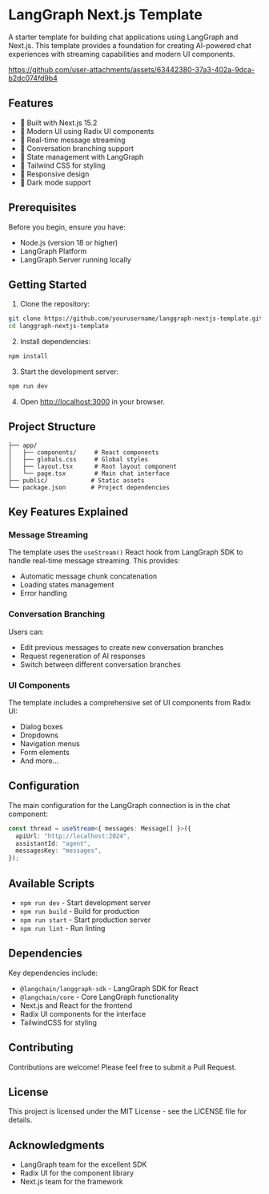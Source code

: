# LangGraph Next.js Template

A starter template for building chat applications using LangGraph and Next.js. This template provides a foundation for creating AI-powered chat experiences with streaming capabilities and modern UI components.
 


https://github.com/user-attachments/assets/63442380-37a3-402a-9dca-b2dc074fd9b4






## Features

- 🚀 Built with Next.js 15.2
- 🎨 Modern UI using Radix UI components
- 🔄 Real-time message streaming
- 🌳 Conversation branching support
- 🎯 State management with LangGraph
- 🎨 Tailwind CSS for styling
- 📱 Responsive design
- 🌙 Dark mode support

## Prerequisites

Before you begin, ensure you have:

- Node.js (version 18 or higher)
- LangGraph Platform
- LangGraph Server running locally

## Getting Started

1. Clone the repository:
```bash
git clone https://github.com/yourusername/langgraph-nextjs-template.git
cd langgraph-nextjs-template
```

2. Install dependencies:
```bash
npm install
```

3. Start the development server:
```bash
npm run dev
```

4. Open [http://localhost:3000](http://localhost:3000) in your browser.

## Project Structure

```
├── app/
│   ├── components/     # React components
│   ├── globals.css     # Global styles
│   ├── layout.tsx      # Root layout component
│   └── page.tsx        # Main chat interface
├── public/            # Static assets
└── package.json       # Project dependencies
```

## Key Features Explained

### Message Streaming
The template uses the `useStream()` React hook from LangGraph SDK to handle real-time message streaming. This provides:
- Automatic message chunk concatenation
- Loading states management
- Error handling

### Conversation Branching
Users can:
- Edit previous messages to create new conversation branches
- Request regeneration of AI responses
- Switch between different conversation branches

### UI Components
The template includes a comprehensive set of UI components from Radix UI:
- Dialog boxes
- Dropdowns
- Navigation menus
- Form elements
- And more...

## Configuration

The main configuration for the LangGraph connection is in the chat component:

```typescript
const thread = useStream<{ messages: Message[] }>({
  apiUrl: "http://localhost:2024",
  assistantId: "agent",
  messagesKey: "messages",
});
```

## Available Scripts

- `npm run dev` - Start development server
- `npm run build` - Build for production
- `npm run start` - Start production server
- `npm run lint` - Run linting

## Dependencies

Key dependencies include:
- `@langchain/langgraph-sdk` - LangGraph SDK for React
- `@langchain/core` - Core LangGraph functionality
- Next.js and React for the frontend
- Radix UI components for the interface
- TailwindCSS for styling

## Contributing

Contributions are welcome! Please feel free to submit a Pull Request.

## License

This project is licensed under the MIT License - see the LICENSE file for details.

## Acknowledgments

- LangGraph team for the excellent SDK
- Radix UI for the component library
- Next.js team for the framework
